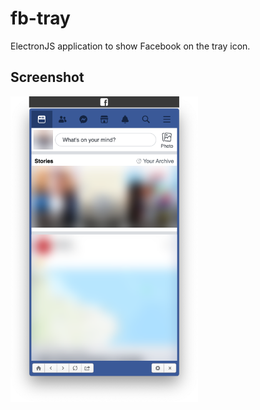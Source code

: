 # fb-tray
ElectronJS application to show Facebook on the tray icon.

## Screenshot

<img src="https://github.com/cetorres/fb-tray/raw/master/screenshot.png" width="300" />